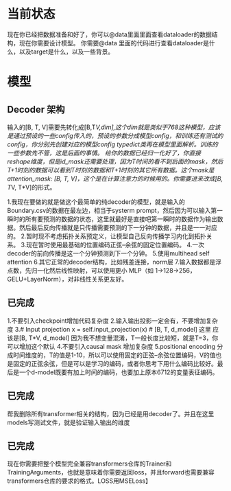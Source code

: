 # 当前状态
现在你已经把数据准备和好了，你可以@data里面里面查看dataloader的数据结构，现在你需要设计模型。
你需要@data 里面的代码进行查看dataloader是什么，以及target是什么，以及一些背景。
# 模型
## Decoder 架构
输入的[B, T, V]需要先转化成[B,T*V,dim],这个dim就是类似于768这种模型，应该是通过预设的一些config传入的，预设的参数分成模型config，和训练还有测试的config，你分别先创建对应的模型config typedict类再在模型里面解析。训练的一些参数先不管，这是后面的事情。
给你的数据已经归一化好了，你直接reshape维度，但是id_mask还需要处理，因为T时间的看不到后面的mask，然后T+1时刻的数据可以看到T时刻的数据和T+1时刻的其它所有数据。这个mask是attention_mask: [B, T, V]，这个是在计算注意力的时候用的。你需要进来改成[B, T*V, T*V]的形式。

1.我现在要做的就是做这个最简单的纯decoder的模型，就是输入的Boundary.csv的数据在最左边，相当于systerm prompt，然后因为可以输入第一瞬时的所有要预测的数据的状态，这里就最好是直接吧第一瞬时的数据作为输出数据。然后最后反向传播就是只传播需要预测的下一分钟的数据，并且是一一对应的。
2.暂时现不考虑拓扑关系预定义，让模型自己反向传播学习内化到拓扑关系。
3.现在暂时使用最基础的位置编码正弦–余弦的固定位置编码。
4.一次decoder的前向传播是这一个分钟预测到下一个分钟。
5.使用multihead self attention
6.其它正常的decoder结构，比如残差连接，norm层
7.输入数据都是浮点数，先归一化然后线性映射，可以使用更小 MLP（如 1→128→256，GELU+LayerNorm），对非线性关系更友好。

## 已完成
1.不要引入checkpoint增加代码复杂度
2.输入输出投影一定会有，不要增加复杂度
3.# Input projection
        x = self.input_projection(x)  # [B, T, d_model] 这里 应该是[B, T*V, d_model]
因为我不想变量混淆，T一般长度比较短，就是T=3，你可以增加这个默认
4.不要引入causal mask 增加复杂度
5.positional encoding 分成时间维度的，T的值是1-10，所以可以使用固定的正弦–余弦位置编码，V的值也是固定的正弦余弦，但是可以是学习的编码，或者你思考下用什么编码比较好。最后是一个d-model既要有加上时间的编码，也要加上原本6712的变量表征编码。


## 已完成
帮我删除所有transformer相关的结构，因为已经是用decoder了。并且在这里models写测试文件，就是验证输入输出的维度

## 已完成
现在你需要把整个模型完全兼容transformers仓库的Trainer和TrainingArguments，也就是意味着你需要返回loss，并且forward也需要兼容transformers仓库的要求的格式。LOSS用MSELoss】